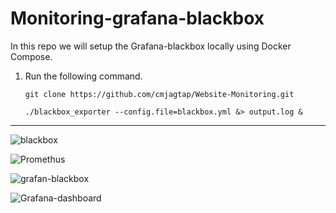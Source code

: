 # Monitoring-grafana-blackbox
In this repo we will setup the Grafana-blackbox locally using Docker Compose.


1. Run the following command.
   ```
   git clone https://github.com/cmjagtap/Website-Monitoring.git
   ```
   ```
   ./blackbox_exporter --config.file=blackbox.yml &> output.log &
   ```
   
---------------
![blackbox](https://github.com/user-attachments/assets/8ac7feb7-4e3e-4779-9bfe-b6b6921ca570)

![Promethus](https://github.com/user-attachments/assets/1a6cc78c-a4cc-4df7-a51c-3293ae4c7e6e)

![grafan-blackbox](https://github.com/user-attachments/assets/6988c6e8-8eed-42e9-80a7-3e8247e884b3)

![Grafana-dashboard](https://github.com/user-attachments/assets/5c89ab28-9c5d-4a8d-aeb0-d00f306931ff)







